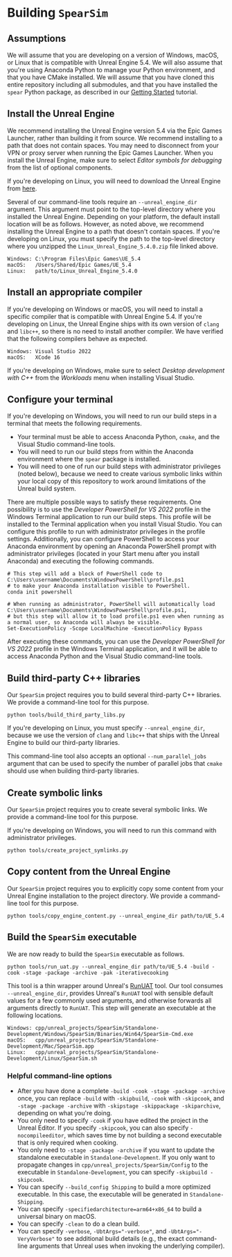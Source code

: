 # Building `SpearSim`

## Assumptions

We will assume that you are developing on a version of Windows, macOS, or Linux that is compatible with Unreal Engine 5.4. We will also assume that you're using Anaconda Python to manage your Python environment, and that you have CMake installed. We will assume that you have cloned this entire repository including all submodules, and that you have installed the `spear` Python package, as described in our [Getting Started](getting_started.md) tutorial.

## Install the Unreal Engine

We recommend installing the Unreal Engine version 5.4 via the Epic Games Launcher, rather than building it from source. We recommend installing to a path that does not contain spaces. You may need to disconnect from your VPN or proxy server when running the Epic Games Launcher. When you install the Unreal Engine, make sure to select _Editor symbols for debugging_ from the list of optional components.

If you're developing on Linux, you will need to download the Unreal Engine from [here](https://www.unrealengine.com/en-US/linux).

Several of our command-line tools require an `--unreal_engine_dir` argument. This argument must point to the top-level directory where you installed the Unreal Engine. Depending on your platform, the default install location will be as follows. However, as noted above, we recommend installing the Unreal Engine to a path that doesn't contain spaces. If you're developing on Linux, you must specify the path to the top-level directory where you unzipped the `Linux_Unreal_Engine_5.4.0.zip` file linked above.

```
Windows: C:\Program Files\Epic Games\UE_5.4
macOS:   /Users/Shared/Epic Games/UE_5.4
Linux:   path/to/Linux_Unreal_Engine_5.4.0
```

## Install an appropriate compiler

If you're developing on Windows or macOS, you will need to install a specific compiler that is compatible with Unreal Engine 5.4. If you're developing on Linux, the Unreal Engine ships with its own version of `clang` and `libc++`, so there is no need to install another compiler. We have verified that the following compilers behave as expected.

```
Windows: Visual Studio 2022
macOS:   XCode 16
```

If you're developing on Windows, make sure to select _Desktop development with C++_ from the _Workloads_ menu when installing Visual Studio.

## Configure your terminal

If you're developing on Windows, you will need to run our build steps in a terminal that meets the following requirements.

- Your terminal must be able to access Anaconda Python, `cmake`, and the Visual Studio command-line tools.
- You will need to run our build steps from within the Anaconda environment where the `spear` package is installed.
- You will need to one of run our build steps with administrator privileges (noted below), because we need to create various symbolic links within your local copy of this repository to work around limitations of the Unreal build system.

There are multiple possible ways to satisfy these requirements. One possibility is to use the _Developer PowerShell for VS 2022_ profile in the Windows Terminal application to run our build steps. This profile will be installed to the Terminal application when you install Visual Studio. You can configure this profile to run with administrator privileges in the profile settings. Additionally, you can configure PowerShell to access your Anaconda environment by opening an Anaconda PowerShell prompt with administrator privileges (located in your Start menu after you install Anaconda) and executing the following commands.

```console
# This step will add a block of PowerShell code to C:\Users\username\Documents\WindowsPowerShell\profile.ps1
# to make your Anaconda installation visible to PowerShell.
conda init powershell

# When running as administrator, PowerShell will automatically load C:\Users\username\Documents\WindowsPowerShell\profile.ps1,
# but this step will allow it to load profile.ps1 even when running as a normal user, so Anaconda will always be visible.
Set-ExecutionPolicy -Scope LocalMachine -ExecutionPolicy Bypass
```

After executing these commands, you can use the _Developer PowerShell for VS 2022_ profile in the Windows Terminal application, and it will be able to access Anaconda Python and the Visual Studio command-line tools.

## Build third-party C++ libraries

Our `SpearSim` project requires you to build several third-party C++ libraries. We provide a command-line tool for this purpose.

```console
python tools/build_third_party_libs.py
```

If you're developing on Linux, you must specify `--unreal_engine_dir`, because we use the version of `clang` and `libc++` that ships with the Unreal Engine to build our third-party libraries.

This command-line tool also accepts an optional `--num_parallel_jobs` argument that can be used to specify the number of parallel jobs that `cmake` should use when building third-party libraries.

## Create symbolic links

Our `SpearSim` project requires you to create several symbolic links. We provide a command-line tool for this purpose.

If you're developing on Windows, you will need to run this command with administrator privileges.

```console
python tools/create_project_symlinks.py
```

## Copy content from the Unreal Engine

Our `SpearSim` project requires you to explicitly copy some content from your Unreal Engine installation to the project directory. We provide a command-line tool for this purpose.

```console
python tools/copy_engine_content.py --unreal_engine_dir path/to/UE_5.4
```

## Build the `SpearSim` executable

We are now ready to build the `SpearSim` executable as follows.

```console
python tools/run_uat.py --unreal_engine_dir path/to/UE_5.4 -build -cook -stage -package -archive -pak -iterativecooking
```

This tool is a thin wrapper around Unreal's [RunUAT](https://docs.unrealengine.com/4.27/en-US/SharingAndReleasing/Deployment/BuildOperations) tool. Our tool consumes `--unreal_engine_dir`, provides Unreal's `RunUAT` tool with sensible default values for a few commonly used arguments, and otherwise forwards all arguments directly to `RunUAT`. This step will generate an executable at the following locations.

```
Windows: cpp/unreal_projects/SpearSim/Standalone-Development/Windows/SpearSim/Binaries/Win64/SpearSim-Cmd.exe
macOS:   cpp/unreal_projects/SpearSim/Standalone-Development/Mac/SpearSim.app
Linux:   cpp/unreal_projects/SpearSim/Standalone-Development/Linux/SpearSim.sh
```

### Helpful command-line options

- After you have done a complete `-build -cook -stage -package -archive` once, you can replace `-build` with `-skipbuild`, `-cook` with `-skipcook`, and `-stage -package -archive` with `-skipstage -skippackage -skiparchive`, depending on what you're doing.
- You only need to specify `-cook` if you have edited the project in the Unreal Editor. If you specify `-skipcook`, you can also specify `-nocompileeditor`, which saves time by not building a second executable that is only required when cooking.
- You only need to `-stage -package -archive` if you want to update the standalone executable in `Standalone-Development`. If you only want to propagate changes in `cpp/unreal_projects/SpearSim/Config` to the executable in `Standalone-Development`, you can specify `-skipbuild -skipcook`.
- You can specify `--build_config Shipping` to build a more optimized executable. In this case, the executable will be generated in `Standalone-Shipping`.
- You can specify `-specifiedarchitecture=arm64+x86_64` to build a universal binary on macOS.
- You can specify `-clean` to do a clean build.
- You can specify `-verbose`, `-UbtArgs="-verbose"`, and `-UbtArgs="-VeryVerbose"` to see additional build details (e.g., the exact command-line arguments that Unreal uses when invoking the underlying compiler).
